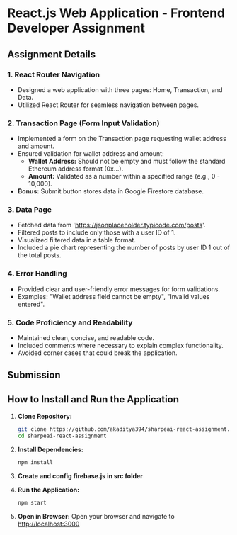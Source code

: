 # React.js Web Application - Frontend Developer Assignment

## Assignment Details

### 1. React Router Navigation

- Designed a web application with three pages: Home, Transaction, and Data.
- Utilized React Router for seamless navigation between pages.

### 2. Transaction Page (Form Input Validation)

- Implemented a form on the Transaction page requesting wallet address and amount.
- Ensured validation for wallet address and amount:
  - **Wallet Address:** Should not be empty and must follow the standard Ethereum address format (0x...).
  - **Amount:** Validated as a number within a specified range (e.g., 0 - 10,000).
- **Bonus:** Submit button stores data in Google Firestore database.

### 3. Data Page

- Fetched data from 'https://jsonplaceholder.typicode.com/posts'.
- Filtered posts to include only those with a user ID of 1.
- Visualized filtered data in a table format.
- Included a pie chart representing the number of posts by user ID 1 out of the total posts.

### 4. Error Handling

- Provided clear and user-friendly error messages for form validations.
- Examples: "Wallet address field cannot be empty", "Invalid values entered".

### 5. Code Proficiency and Readability

- Maintained clean, concise, and readable code.
- Included comments where necessary to explain complex functionality.
- Avoided corner cases that could break the application.

## Submission

## How to Install and Run the Application

1. **Clone Repository:**

   ```bash
   git clone https://github.com/akaditya394/sharpeai-react-assignment.git
   cd sharpeai-react-assignment
   ```

2. **Install Dependencies:**

   ```bash
   npm install
   ```

3. **Create and config firebase.js in src folder**

4. **Run the Application:**

   ```bash
   npm start
   ```

5. **Open in Browser:**
   Open your browser and navigate to [http://localhost:3000](http://localhost:3000)
